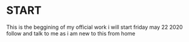 # START
This is the beggining of my official work i will start friday may 22 2020 follow and talk to me as i am new to this from home
